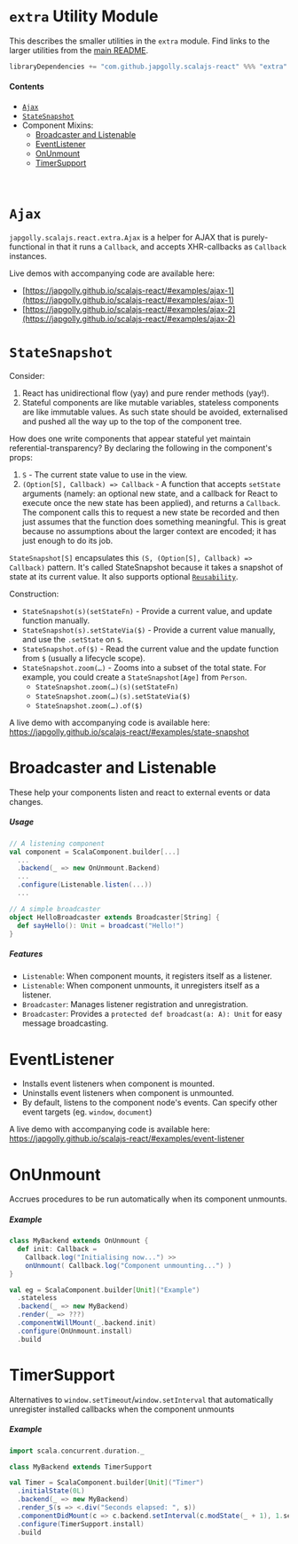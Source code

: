 `extra` Utility Module
======================

This describes the smaller utilities in the `extra` module.
Find links to the larger utilities from the [main README](../README.md).

```scala
libraryDependencies += "com.github.japgolly.scalajs-react" %%% "extra" % "2.0.0-RC3"
```

#### Contents

- [`Ajax`](#ajax)
- [`StateSnapshot`](#statesnapshot)
- Component Mixins:
  - [Broadcaster and Listenable](#broadcaster-and-listenable)
  - [EventListener](#eventlistener)
  - [OnUnmount](#onunmount)
  - [TimerSupport](#timersupport)

<br>

`Ajax`
======

`japgolly.scalajs.react.extra.Ajax` is a helper for AJAX that is purely-functional
in that it runs a `Callback`, and accepts XHR-callbacks as `Callback` instances.

Live demos with accompanying code are available here:

* [https://japgolly.github.io/scalajs-react/#examples/ajax-1](https://japgolly.github.io/scalajs-react/#examples/ajax-1)
* [https://japgolly.github.io/scalajs-react/#examples/ajax-2](https://japgolly.github.io/scalajs-react/#examples/ajax-2)


`StateSnapshot`
===============

Consider:
1. React has unidirectional flow (yay) and pure render methods (yay!).
2. Stateful components are like mutable variables, stateless components are like immutable values.
   As such state should be avoided, externalised and pushed all the way up to the top of the component tree.

How does one write components that appear stateful yet maintain referential-transparency?
By declaring the following in the component's props:
1. `S` - The current state value to use in the view.
2. `(Option[S], Callback) => Callback` - A function that accepts `setState` arguments
  (namely: an optional new state, and a callback for React to execute once the new state has been applied),
  and returns a `Callback`.
  The component calls this to request a new state be recorded and then just assumes that the function does something
  meaningful. This is great because no assumptions about the larger context are encoded; it has just enough to do its job.

`StateSnapshot[S]` encapsulates this `(S, (Option[S], Callback) => Callback)` pattern.
It's called StateSnapshot because it takes a snapshot of state at its current value.
It also supports optional [`Reusability`](PERFORMANCE.md).

Construction:

* `StateSnapshot(s)(setStateFn)` - Provide a current value, and update function manually.
* `StateSnapshot(s).setStateVia($)` - Provide a current value manually, and use the `.setState` on `$`.
* `StateSnapshot.of($)` - Read the current value and the update function from `$` (usually a lifecycle scope).
* `StateSnapshot.zoom(…)` - Zooms into a subset of the total state. For example, you could create a `StateSnapshot[Age]` from `Person`.
  * `StateSnapshot.zoom(…)(s)(setStateFn)`
  * `StateSnapshot.zoom(…)(s).setStateVia($)`
  * `StateSnapshot.zoom(…).of($)`

A live demo with accompanying code is available here:<br>
https://japgolly.github.io/scalajs-react/#examples/state-snapshot


Broadcaster and Listenable
==========================
These help your components listen and react to external events or data changes.

##### Usage
```scala
// A listening component
val component = ScalaComponent.builder[...]
  ...
  .backend(_ => new OnUnmount.Backend)
  ...
  .configure(Listenable.listen(...))
  ...

// A simple broadcaster
object HelloBroadcaster extends Broadcaster[String] {
  def sayHello(): Unit = broadcast("Hello!")
}
```

##### Features
* `Listenable`: When component mounts, it registers itself as a listener.
* `Listenable`: When component unmounts, it unregisters itself as a listener.
* `Broadcaster`: Manages listener registration and unregistration.
* `Broadcaster`: Provides a `protected def broadcast(a: A): Unit` for easy message broadcasting.

EventListener
=============
* Installs event listeners when component is mounted.
* Uninstalls event listeners when component is unmounted.
* By default, listens to the component node's events. Can specify other event targets (eg. `window`, `document`)

A live demo with accompanying code is available here:<br>
https://japgolly.github.io/scalajs-react/#examples/event-listener

OnUnmount
=========
Accrues procedures to be run automatically when its component unmounts.

##### Example
```scala
class MyBackend extends OnUnmount {
  def init: Callback =
    Callback.log("Initialising now...") >>
    onUnmount( Callback.log("Component unmounting...") )
}

val eg = ScalaComponent.builder[Unit]("Example")
  .stateless
  .backend(_ => new MyBackend)
  .render(_ => ???)
  .componentWillMount(_.backend.init)
  .configure(OnUnmount.install)
  .build
```

TimerSupport
============
Alternatives to `window.setTimeout`/`window.setInterval` that automatically unregister installed callbacks
when the component unmounts

##### Example
```scala
import scala.concurrent.duration._

class MyBackend extends TimerSupport

val Timer = ScalaComponent.builder[Unit]("Timer")
  .initialState(0L)
  .backend(_ => new MyBackend)
  .render_S(s => <.div("Seconds elapsed: ", s))
  .componentDidMount(c => c.backend.setInterval(c.modState(_ + 1), 1.second))
  .configure(TimerSupport.install)
  .build
```

